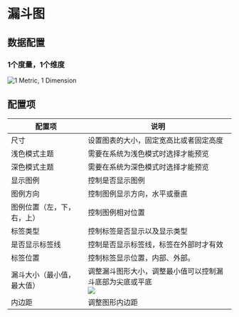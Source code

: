 # 漏斗图

## 数据配置

### 1个度量，1个维度

![1 Metric, 1 Dimension](https://static-docs.nocobase.com/202410091916090.png)

## 配置项

| 配置项                     | 说明                                                                                                                    |
| -------------------------- | ----------------------------------------------------------------------------------------------------------------------- |
| 尺寸                       | 设置图表的大小，固定宽高比或者固定高度                                                                                  |
| 浅色模式主题               | 需要在系统为浅色模式时选择才能预览                                                                                      |
| 深色模式主题               | 需要在系统为深色模式时选择才能预览                                                                                      |
| 显示图例                   | 控制是否显示图例                                                                                                        |
| 图例方向                   | 控制图例显示方向，水平或垂直                                                                                            |
| 图例位置（左，下，右，上） | 控制图例相对位置                                                                                                        |
| 标签类型                   | 控制标签是否显示以及显示类型                                                                                            |
| 是否显示标签线             | 控制是否显示标签线，标签在外部时才有效                                                                                  |
| 标签位置                   | 控制标签显示位置，内部、外部。                                                                                          |
| 漏斗大小（最小值，最大值） | 调整漏斗图形大小，调整最小值可以控制漏斗底部为尖底或平底<br />![](https://static-docs.nocobase.com/202410091919565.png) |
| 内边距                     | 调整图形内边距                                                                                                          |
